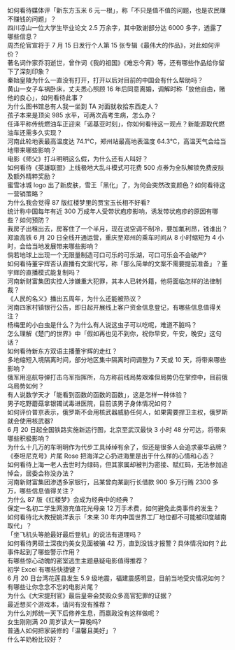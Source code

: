 如何看待媒体评「新东方玉米 6 元一根」，称「不只是值不值的问题，也是农民赚不赚钱的问题」？  
四川凉山一位大学生毕业论文 2.5 万余字，其中致谢部分达 6000 多字，透露了哪些信息？  
周杰伦官宣将于 7 月 15 日发行个人第 15 张专辑《最伟大的作品》，对此如何评价？  
著名词作家乔羽逝世，曾作词《我的祖国》《难忘今宵》等，还有哪些作品给你留下了深刻印象？  
秦始皇陵为什么一直没有打开，打开以后对目前的中国会有什么帮助吗？  
黄山一女子车祸卧床，丈夫悉心照顾 16 年后同意离婚，调解时称「放他自由，赌他的良心」，如何看待此事？  
为什么图书馆总有人我一坐到 TA 对面就收拾东西走人？  
孩子本来是顶尖 985 水平，可两次高考生病，怎么办？  
任泽平称传统燃油车正迎来「诺基亚时刻」，你如何看待这一观点？新能源取代燃油车还需多久实现？  
河南此轮地表最高温度达 74.1℃，郑州站最高地表温度 64.3℃，高温天气会给当地带来哪些影响？  
电影《师父》打斗明明这么假，为什么还有人叫好？  
如何看待《英雄联盟》上线极地大乱斗模式可花费 500 点券为全队解锁免费皮肤及额外精粹奖励？  
蜜雪冰城 logo 出了新皮肤，雪王「黑化」了，为何会突然改变颜色？如何看待这一营销策略？  
为什么我会觉得 87 版红楼梦里的贾宝玉长相不好看?  
统计称中国每年有近 300 万成年人受带状疱疹影响，诱发带状疱疹的原因有哪些？如何预防？  
我房子出租出去，房客住了一个半月，现在说空调不制冷，要加氟利昂，钱谁出？  
郑渝高铁 6 月 20 日全线开通运营，重庆至郑州的乘车时间从 8 小时缩短为 4 小时，会给当地发展带来哪些影响？  
倘若地球上出现一个无限量制造可口可乐的可乐湖，可口可乐会不会破产?  
如何看待董宇辉否认直播有文案代写，称「那么简单的文案不需要提前准备」？董宇辉的直播模式能复制吗？  
河南新财富集团实控人涉嫌重大犯罪，其本人已转外籍，他将面临怎样的法律制裁？  
《人民的名义》播出五周年，为什么还能被热议？  
河南四家村镇银行公告，即日起开展线上客户资金信息登记，有哪些信息值得关注？  
杨梅里的小白虫是什么？为什么有人说这虫子可以吃呢，难道不脏吗？  
怎么理解《楚门的世界》中「假如再也见不到你，祝你早安，午安，晚安」这句话？  
如何看待新东方双语主播董宇辉的走红？  
多地缩短入境隔离时间，部分地区集中隔离时间调整为 7 天或 10 天，将带来哪些影响？  
俄军用巡航导弹打击乌军指挥所，乌方称前线局势艰难但局势仍在掌控中，目前俄乌局势如何？  
有人说数学天才「能看到函数的函数的函数」，这是怎样一种体验？  
男子吃野蘑菇拿银镯试毒进医院，目前该男子身体情况如何？  
如何评价普京表示，俄罗斯不会用核武器威胁任何人，如果需要捍卫主权，俄罗斯就会使用核武器?  
6 月 20 日起全国铁路实施新运行图，北京至武汉最快 3 小时 48 分可达，将带来哪些积极影响？  
为什么十几万的车明明作为代步工具绰绰有余了，但还是很多人会追求豪华品牌？  
《泰坦尼克号》片尾 Rose 把海洋之心扔进海里是出于什么样的心情和心态？  
如何看待上海一老人去世时为绿码，但其家属却被判为密接、赋红码，无法参加追悼会，居委会称没办法？  
河南新财富集团渗透多家银行，吕某曾向某副行长借款 900 多万行贿 2300 多万，哪些信息值得关注？  
为什么 87 版《红楼梦》会成为经典中的经典？  
保定一名初二学生网游充值花光母亲 12 万手术费，如何避免此类事件的发生？  
如何看待北大教授姚洋表示「未来 30 年内中国世界工厂地位都不可能被印度越南取代」？  
「坐飞机头等舱最好最后登机」的说法有道理吗？  
如何看待男硕士深夜约美女见面被骗 42 万，直到没钱才报警？具体情况如何？此事件起到了哪些警示作用？  
有哪些惊心动魄的密室逃生主题悬疑电影值得推荐？  
初学 Excel 有哪些快捷键？  
6 月 20 日台湾花莲县发生 5.9 级地震，福建震感明显，目前当地受灾情况如何？  
有哪些让你念念不忘的电影片尾？  
为什么《大宋提刑官》最后皇帝会焚毁众多高官犯罪的证据？  
最近想买个游戏本，请问有没有推荐？  
为什么刘邦统一天下后修养生息，而嬴政没有这样做呢？  
女生刚刚满 20 周岁读大一算晚吗?  
普通人如何把家装修的「温馨且美好」？  
什么羊奶粉比较好？  
